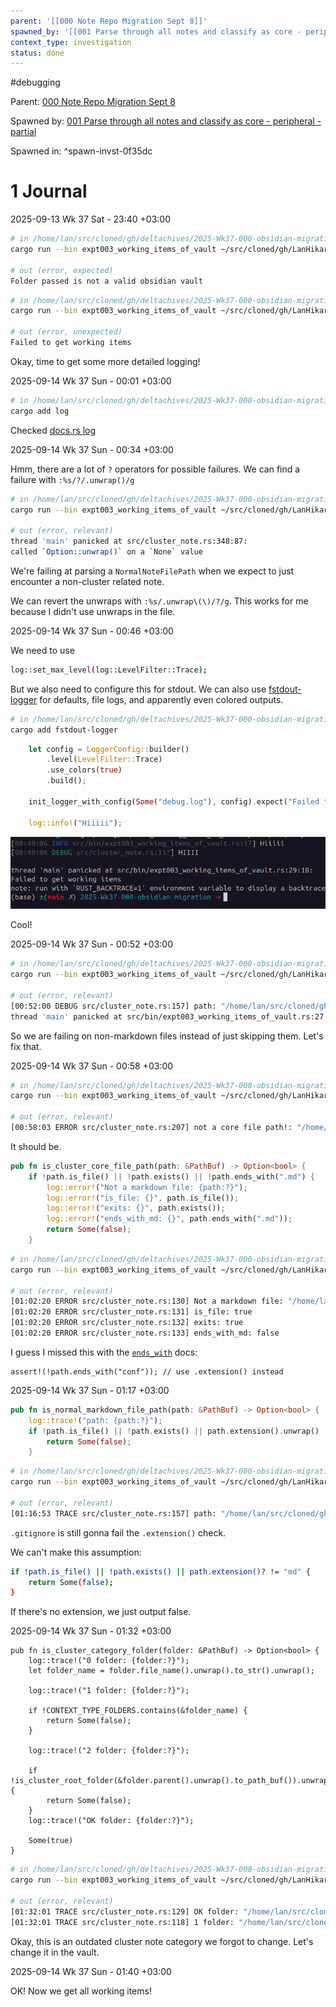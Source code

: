 ```yaml
---
parent: '[[000 Note Repo Migration Sept 8]]'
spawned_by: '[[001 Parse through all notes and classify as core - peripheral - partial]]'
context_type: investigation
status: done
---
```


\#debugging

Parent: [000 Note Repo Migration Sept 8](../000%20Note%20Repo%20Migration%20Sept%208.md)

Spawned by: [001 Parse through all notes and classify as core - peripheral - partial](../tasks/001%20Parse%20through%20all%20notes%20and%20classify%20as%20core%20-%20peripheral%20-%20partial.md)

Spawned in: [<a name="spawn-invst-0f35dc" />^spawn-invst-0f35dc](../tasks/001%20Parse%20through%20all%20notes%20and%20classify%20as%20core%20-%20peripheral%20-%20partial.md#spawn-invst-0f35dc)

# 1 Journal

2025-09-13 Wk 37 Sat - 23:40 +03:00

````sh
# in /home/lan/src/cloned/gh/deltachives/2025-Wk37-000-obsidian-migration
cargo run --bin expt003_working_items_of_vault ~/src/cloned/gh/LanHikari22/lan-setup-notes/lan

# out (error, expected)
Folder passed is not a valid obsidian vault
````

````sh
# in /home/lan/src/cloned/gh/deltachives/2025-Wk37-000-obsidian-migration
cargo run --bin expt003_working_items_of_vault ~/src/cloned/gh/LanHikari22/lan-setup-notes

# out (error, unexpected)
Failed to get working items
````

Okay, time to get some more detailed logging!

2025-09-14 Wk 37 Sun - 00:01 +03:00

````sh
# in /home/lan/src/cloned/gh/deltachives/2025-Wk37-000-obsidian-migration
cargo add log
````

Checked [docs.rs log](https://docs.rs/log/latest/log/)

2025-09-14 Wk 37 Sun - 00:34 +03:00

Hmm, there are a lot of `?` operators for possible failures. We can find a failure with `:%s/?/.unwrap()/g`

````sh
# in /home/lan/src/cloned/gh/deltachives/2025-Wk37-000-obsidian-migration
cargo run --bin expt003_working_items_of_vault ~/src/cloned/gh/LanHikari22/lan-setup-notes

# out (error, relevant)
thread 'main' panicked at src/cluster_note.rs:348:87:
called `Option::unwrap()` on a `None` value
````

We're failing at parsing a `NormalNoteFilePath` when we expect to just encounter a non-cluster related note.

We can revert the unwraps with `:%s/.unwrap\(\)/?/g`. This works for me because I didn't use unwraps in the file.

2025-09-14 Wk 37 Sun - 00:46 +03:00

We need to use

````sh
log::set_max_level(log::LevelFilter::Trace);
````

But we also need to configure this for stdout. We can also use [fstdout-logger](https://docs.rs/fstdout-logger/latest/fstdout_logger/) for defaults, file logs, and apparently even colored outputs.

````sh
# in /home/lan/src/cloned/gh/deltachives/2025-Wk37-000-obsidian-migration
cargo add fstdout-logger
````

````rust
    let config = LoggerConfig::builder()
        .level(LevelFilter::Trace)
        .use_colors(true)
        .build();

    init_logger_with_config(Some("debug.log"), config).expect("Failed to initialize logger");

    log::info!("Hiiiii");

````

![Pasted image 20250914004956.png](../../../../../attachments/Pasted%20image%2020250914004956.png)

Cool!

2025-09-14 Wk 37 Sun - 00:52 +03:00

````sh
# in /home/lan/src/cloned/gh/deltachives/2025-Wk37-000-obsidian-migration
cargo run --bin expt003_working_items_of_vault ~/src/cloned/gh/LanHikari22/lan-setup-notes

# out (error, relevant)
[00:52:00 DEBUG src/cluster_note.rs:157] path: "/home/lan/src/cloned/gh/LanHikari22/lan-setup-notes/.gitignore"
thread 'main' panicked at src/bin/expt003_working_items_of_vault.rs:27:10:
````

So we are failing on non-markdown files instead of just skipping them. Let's fix that.

2025-09-14 Wk 37 Sun - 00:58 +03:00

````sh
# in /home/lan/src/cloned/gh/deltachives/2025-Wk37-000-obsidian-migration
cargo run --bin expt003_working_items_of_vault ~/src/cloned/gh/LanHikari22/lan-setup-notes

# out (error, relevant)
[00:58:03 ERROR src/cluster_note.rs:207] not a core file path!: "/home/lan/src/cloned/gh/LanHikari22/lan-setup-notes/lan/tasks/2025/000 Note Repo Migration Sept 8/000 Note Repo Migration Sept 8.md"
````

It should be.

````rust
pub fn is_cluster_core_file_path(path: &PathBuf) -> Option<bool> {
    if !path.is_file() || !path.exists() || !path.ends_with(".md") {
        log::error!("Not a markdown file: {path:?}");
        log::error!("is_file: {}", path.is_file());
        log::error!("exits: {}", path.exists());
        log::error!("ends_with_md: {}", path.ends_with(".md"));
        return Some(false);
    }
````

````sh
# in /home/lan/src/cloned/gh/deltachives/2025-Wk37-000-obsidian-migration
cargo run --bin expt003_working_items_of_vault ~/src/cloned/gh/LanHikari22/lan-setup-notes

# out (error, relevant)
[01:02:20 ERROR src/cluster_note.rs:130] Not a markdown file: "/home/lan/src/cloned/gh/LanHikari22/lan-setup-notes/lan/tasks/2025/000 Note Repo Migration Sept 8/000 Note Repo Migration Sept 8.md"
[01:02:20 ERROR src/cluster_note.rs:131] is_file: true
[01:02:20 ERROR src/cluster_note.rs:132] exits: true
[01:02:20 ERROR src/cluster_note.rs:133] ends_with_md: false
````

I guess I missed this with the [`ends_with`](https://doc.rust-lang.org/std/path/struct.Path.html#examples) docs:

````
assert!(!path.ends_with("conf")); // use .extension() instead
````

2025-09-14 Wk 37 Sun - 01:17 +03:00

````rust
pub fn is_normal_markdown_file_path(path: &PathBuf) -> Option<bool> {
    log::trace!("path: {path:?}");
    if !path.is_file() || !path.exists() || path.extension().unwrap() != "md" {
        return Some(false);
    }
````

````sh
# in /home/lan/src/cloned/gh/deltachives/2025-Wk37-000-obsidian-migration
cargo run --bin expt003_working_items_of_vault ~/src/cloned/gh/LanHikari22/lan-setup-notes

# out (error, relevant)
[01:16:53 TRACE src/cluster_note.rs:157] path: "/home/lan/src/cloned/gh/LanHikari22/lan-setup-notes/.gitignore"
````

`.gitignore` is still gonna fail the `.extension()` check.

We can't make this assumption:

````sh
if !path.is_file() || !path.exists() || path.extension()? != "md" {
	return Some(false);
}
````

If there's no extension, we just output false.

2025-09-14 Wk 37 Sun - 01:32 +03:00

````
pub fn is_cluster_category_folder(folder: &PathBuf) -> Option<bool> {
    log::trace!("0 folder: {folder:?}");
    let folder_name = folder.file_name().unwrap().to_str().unwrap();

    log::trace!("1 folder: {folder:?}");

    if !CONTEXT_TYPE_FOLDERS.contains(&folder_name) {
        return Some(false);
    }

    log::trace!("2 folder: {folder:?}");

    if !is_cluster_root_folder(&folder.parent().unwrap().to_path_buf()).unwrap() {
        return Some(false);
    }
    log::trace!("OK folder: {folder:?}");

    Some(true)
}
````

````sh
# in /home/lan/src/cloned/gh/deltachives/2025-Wk37-000-obsidian-migration
cargo run --bin expt003_working_items_of_vault ~/src/cloned/gh/LanHikari22/lan-setup-notes

# out (error, relevant)
[01:32:01 TRACE src/cluster_note.rs:129] OK folder: "/home/lan/src/cloned/gh/LanHikari22/lan-setup-notes/lan/topics/tooling/windows/tasks/2025/000 Fix Windows Laptop not booting/inferences"
[01:32:01 TRACE src/cluster_note.rs:118] 1 folder: "/home/lan/src/cloned/gh/LanHikari22/lan-setup-notes/lan/topics/tooling/windows/tasks/2025/000 Fix Windows Laptop not booting/side-notes"
````

Okay, this is an outdated cluster note category we forgot to change. Let's change it in the vault.

2025-09-14 Wk 37 Sun - 01:40 +03:00

OK! Now we get all working items!
